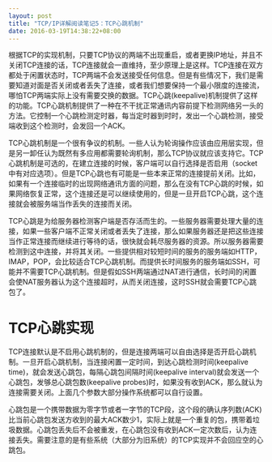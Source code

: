 ```yaml
---
layout: post
title: "TCP/IP详解阅读笔记5：TCP心跳机制"
date: 2016-03-19T14:38:22+08:00
---
```


根据TCP的实现机制，只要TCP协议的两端不出现重启，或者更换IP地址，并且不关闭TCP连接的话，TCP连接就会一直维持，至少原理上是这样。TCP连接在双方都处于闲置状态时，TCP两端不会发送接受任何信息。但是有些情况下，我们是需要知道对面是否关闭或者丢失了连接，或者我们想要保持一个最小限度的连接流，哪怕TCP两端实际上没有需要交换的数据。TCP心跳(keepalive)机制提供了这样的功能。TCP心跳机制提供了一种在不干扰正常通讯内容前提下检测网络另一头的方法。它控制一个心跳检测定时器，每当定时器到时时，发出一个心跳检测，接受端收到这个检测时，会发回一个ACK。

TCP心跳机制是一个很有争议的机制。一些人认为轮询操作应该由应用层实现，但是另一卸任认为既然有多应用都需要轮询机制，那么TCP协议就应该支持它。TCP心跳机制是可选的，在建立连接的时候，客户端可以自行选择是否启用（socket中有对应选项）。但是TCP心跳也有可能是一些本来正常的连接提前关闭。比如，如果有一个连接临时的出现网络通讯方面的问题，那么在没有TCP心跳的时候，如果网络恢复正常，这个连接还是可以继续使用的，但是一旦开启TCP心跳，这个连接就会被服务端当作丢失的连接而关闭。

TCP心跳是为给服务器检测客户端是否存活而生的。一些服务器需要处理大量的连接，如果一些客户端不正常关闭或者丢失了连接，那么如果服务器还是把这些连接当作正常连接而继续进行等待的话，很快就会耗尽服务器的资源。所以服务器需要检测到这中连接，并将其关闭。一些提供相对较短时间的服务的服务端如HTTP，IMAP，POP，会比较适合TCP心跳机制。而提供长时间服务的服务端如SSH，可能并不需要TCP心跳机制。但是假如SSH两端通过NAT进行通信，长时间的闲置会使NAT服务器认为这个连接超时，从而关闭连接，这时SSH就会需要TCP心跳包了。

# TCP心跳实现

TCP连接默认是不启用心跳机制的，但是连接两端可以自由选择是否开启心跳机制。一旦开启心跳机制，当连接闲置一定时间，到达心跳检测时间(keepalive time)，就会发送心跳包，每隔心跳包间隔时间(keepalive interval)就会发送一个心跳包，发够总心跳包数(keepalive probes)时，如果没有收到ACK，那么就认为连接需要关闭。上面几个参数大部分操作系统都可以自行设置。

心跳包是一个携带数据为零字节或者一字节的TCP段，这个段的确认序列数(ACK)比当前心跳包发送方收到的最大ACK数少1，实际上就是一个重复的包，携带着垃圾数据。心跳包丢失后不会被重发，在心跳包没有收到ACK一定次数后，认为连接丢失。需要注意的是有些系统（大部分为旧系统）的TCP实现并不会回应空的心跳包。
